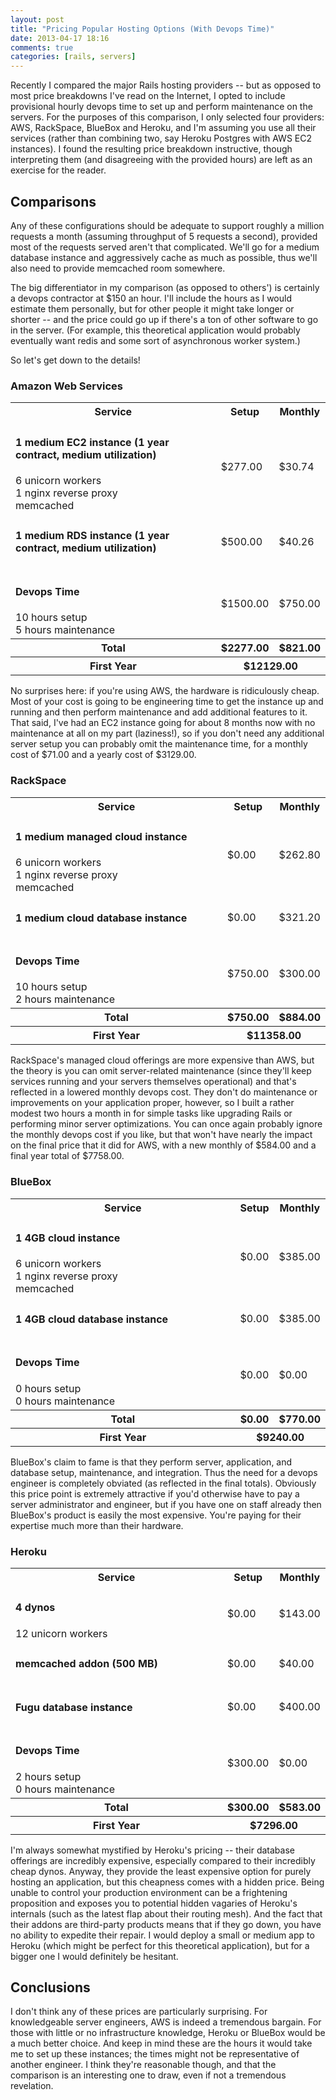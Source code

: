 ```yaml
---
layout: post
title: "Pricing Popular Hosting Options (With Devops Time)"
date: 2013-04-17 18:16
comments: true
categories: [rails, servers]
---
```

Recently I compared the major Rails hosting providers -- but as opposed to most price breakdowns I've read on the Internet, I opted to include provisional hourly devops time to set up and perform maintenance on the servers. For the purposes of this comparison, I only selected four providers: AWS, RackSpace, BlueBox and Heroku, and I'm assuming you use all their services (rather than combining two, say Heroku Postgres with AWS EC2 instances). I found the resulting price breakdown instructive, though interpreting them (and disagreeing with the provided hours) are left as an exercise for the reader.

<!-- more -->

## Comparisons

Any of these configurations should be adequate to support roughly a million requests a month (assuming throughput of 5 requests a second), provided most of the requests served aren't that complicated. We'll go for a medium database instance and aggressively cache as much as possible, thus we'll also need to provide memcached room somewhere. 

The big differentiator in my comparison (as opposed to others') is certainly a devops contractor at $150 an hour. I'll include the hours as I would estimate them personally, but for other people it might take longer or shorter -- and the price could go up if there's a ton of other software to go in the server. (For example, this theoretical application would probably eventually want redis and some sort of asynchronous worker system.)

So let's get down to the details!

### Amazon Web Services

<table>
  <tr>
    <th style='width: 72%;'>Service</th>
    <th>Setup</th>
    <th>Monthly</th>
  </tr>
  <tr>
    <td>
      <h4>1 medium EC2 instance (1 year contract, medium utilization)</h4>
      6 unicorn workers<br/>
      1 nginx reverse proxy<br/>
      memcached
    </td>
    <td>$277.00</td>
    <td>$30.74</td>
  </tr>
  <tr>
    <td>
      <h4>1 medium RDS instance (1 year contract, medium utilization)</h4>
    </td>
    <td>$500.00</td>
    <td>$40.26</td>
  </tr>
  <tr>
    <td>
      <h4>Devops Time</h4>
      10 hours setup<br />
      5 hours maintenance
    </td>
    <td>$1500.00</td>
    <td>$750.00</td>
  </tr>
  <tr class='highlighted'>
    <th>Total</th>
    <th>$2277.00</th>
    <th>$821.00</th>
  </tr>
  <tr class='highlighted'>
    <th>First Year</th>
    <th colspan='2'>$12129.00</th>
  </tr>
</table>

No surprises here: if you're using AWS, the hardware is ridiculously cheap. Most of your cost is going to be engineering time to get the instance up and running and then perform maintenance and add additional features to it. That said, I've had an EC2 instance going for about 8 months now with no maintenance at all on my part (laziness!), so if you don't need any additional server setup you can probably omit the maintenance time, for a monthly cost of $71.00 and a yearly cost of $3129.00.

### RackSpace

<table>
  <tr>
    <th style='width: 72%;'>Service</th>
    <th>Setup</th>
    <th>Monthly</th>
  </tr>
  <tr>
    <td>
      <h4>1 medium managed cloud instance</h4>
      6 unicorn workers<br/>
      1 nginx reverse proxy<br/>
      memcached
    </td>
    <td>$0.00</td>
    <td>$262.80</td>
  </tr>
  <tr>
    <td>
      <h4>1 medium cloud database instance</h4>
    </td>
    <td>$0.00</td>
    <td>$321.20</td>
  </tr>
  <tr>
    <td>
      <h4>Devops Time</h4>
      10 hours setup<br />
      2 hours maintenance
    </td>
    <td>$750.00</td>
    <td>$300.00</td>
  </tr>
  <tr class='highlighted'>
    <th>Total</th>
    <th>$750.00</th>
    <th>$884.00</th>
  </tr>
  <tr class='highlighted'>
    <th>First Year</th>
    <th colspan='2'>$11358.00</th>
  </tr>
</table>

RackSpace's managed cloud offerings are more expensive than AWS, but the theory is you can omit server-related maintenance (since they'll keep services running and your servers themselves operational) and that's reflected in a lowered monthly devops cost. They don't do maintenance or improvements on your application proper, however, so I built a rather modest two hours a month in for simple tasks like upgrading Rails or performing minor server optimizations. You can once again probably ignore the monthly devops cost if you like, but that won't have nearly the impact on the final price that it did for AWS, with a new monthly of $584.00 and a final year total of $7758.00.

### BlueBox

<table>
  <tr>
    <th style='width: 72%;'>Service</th>
    <th>Setup</th>
    <th>Monthly</th>
  </tr>
  <tr>
    <td>
      <h4>1 4GB cloud instance</h4>
      6 unicorn workers<br/>
      1 nginx reverse proxy<br/>
      memcached
    </td>
    <td>$0.00</td>
    <td>$385.00</td>
  </tr>
  <tr>
    <td>
      <h4>1 4GB cloud database instance</h4>
    </td>
    <td>$0.00</td>
    <td>$385.00</td>
  </tr>
  <tr>
    <td>
      <h4>Devops Time</h4>
      0 hours setup<br />
      0 hours maintenance
    </td>
    <td>$0.00</td>
    <td>$0.00</td>
  </tr>
  <tr class='highlighted'>
    <th>Total</th>
    <th>$0.00</th>
    <th>$770.00</th>
  </tr>
  <tr class='highlighted'>
    <th>First Year</th>
    <th colspan='2'>$9240.00</th>
  </tr>
</table>

BlueBox's claim to fame is that they perform server, application, and database setup, maintenance, and integration. Thus the need for a devops engineer is completely obviated (as reflected in the final totals). Obviously this price point is extremely attractive if you'd otherwise have to pay a server administrator and engineer, but if you have one on staff already then BlueBox's product is easily the most expensive. You're paying for their expertise much more than their hardware.

### Heroku

<table>
  <tr>
    <th style='width: 72%;'>Service</th>
    <th>Setup</th>
    <th>Monthly</th>
  </tr>
  <tr>
    <td>
      <h4>4 dynos</h4>
      12 unicorn workers<br/>
    </td>
    <td>$0.00</td>
    <td>$143.00</td>
  </tr>
  <tr>
    <td>
      <h4>memcached addon (500 MB)</h4>
    </td>
    <td>$0.00</td>
    <td>$40.00</td>
  </tr>
  <tr>
    <td><h4>Fugu database instance</h4></td>
    <td>$0.00</td>
    <td>$400.00</td>
  </tr>
  <tr>
    <td>
      <h4>Devops Time</h4>
      2 hours setup<br />
      0 hours maintenance
    </td>
    <td>$300.00</td>
    <td>$0.00</td>
  </tr>
    <tr class='highlighted'>
    <th>Total</th>
    <th>$300.00</th>
    <th>$583.00</th>
  </tr>
  <tr class='highlighted'>
    <th>First Year</th>
    <th colspan='2'>$7296.00</th>
  </tr>
</table>

I'm always somewhat mystified by Heroku's pricing -- their database offerings are incredibly expensive, especially compared to their incredibly cheap dynos. Anyway, they provide the least expensive option for purely hosting an application, but this cheapness comes with a hidden price. Being unable to control your production environment can be a frightening proposition and exposes you to potential hidden vagaries of Heroku's internals (such as the latest flap about their routing mesh). And the fact that their addons are third-party products means that if they go down, you have no ability to expedite their repair. I would deploy a small or medium app to Heroku (which might be perfect for this theoretical application), but for a bigger one I would definitely be hesitant.

## Conclusions

I don't think any of these prices are particularly surprising. For knowledgeable server engineers, AWS is indeed a tremendous bargain. For those with little or no infrastructure knowledge, Heroku or BlueBox would be a much better choice. And keep in mind these are the hours it would take me to set up these instances; the times might not be representative of another engineer. I think they're reasonable though, and that the comparison is an interesting one to draw, even if not a tremendous revelation.